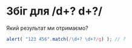 # Збіг для /d+? d+?/

Який результат ми отримаємо?

```js
alert( "123 456".match(/\d+? \d+?/g) ); // ?
```
